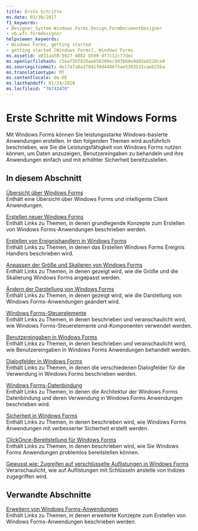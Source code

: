 ```yaml
---
title: Erste Schritte
ms.date: 03/30/2017
f1_keywords:
- Designer_System.Windows.Forms.Design.FormDocumentDesigner
- vb.wfc.formdesigner
helpviewer_keywords:
- Windows Forms, getting started
- getting started [Windows Forms], Windows Forms
ms.assetid: a031aa58-5027-4082-b590-df7c12c77dec
ms.openlocfilehash: c5ea75bf826aa658269ec983b60e9dd2eb520ce0
ms.sourcegitcommit: de17a7a0a37042f0d4406f5ae5393531caeb25ba
ms.translationtype: MT
ms.contentlocale: de-DE
ms.lasthandoff: 01/24/2020
ms.locfileid: "76743470"
---
```

# <a name="getting-started-with-windows-forms"></a>Erste Schritte mit Windows Forms
Mit Windows Forms können Sie leistungsstarke Windows-basierte Anwendungen erstellen. In den folgenden Themen wird ausführlich beschrieben, wie Sie die Leistungsfähigkeit von Windows Forms nutzen können, um Daten anzuzeigen, Benutzereingaben zu behandeln und ihre Anwendungen einfach und mit erhöhter Sicherheit bereitzustellen.  
  
## <a name="in-this-section"></a>In diesem Abschnitt  
 [Übersicht über Windows Forms](windows-forms-overview.md)  
 Enthält eine Übersicht über Windows Forms und intelligente Client Anwendungen.  
  
 [Erstellen neuer Windows Forms](creating-a-new-windows-form.md)  
 Enthält Links zu Themen, in denen grundlegende Konzepte zum Erstellen von Windows Forms-Anwendungen beschrieben werden.  
  
 [Erstellen von Ereignishandlern in Windows Forms](creating-event-handlers-in-windows-forms.md)  
 Enthält Links zu Themen, in denen das Erstellen Windows Forms Ereignis Handlers beschrieben wird.  
  
 [Anpassen der Größe und Skalieren von Windows Forms](adjusting-the-size-and-scale-of-windows-forms.md)  
 Enthält Links zu Themen, in denen gezeigt wird, wie die Größe und die Skalierung Windows Forms angepasst werden.  
  
 [Ändern der Darstellung von Windows Forms](changing-the-appearance-of-windows-forms.md)  
 Enthält Links zu Themen, in denen gezeigt wird, wie die Darstellung von Windows Forms-Anwendungen geändert wird.  
  
 [Windows Forms-Steuerelemente](./controls/index.md)  
 Enthält Links zu Themen, in denen beschrieben und veranschaulicht wird, wie Windows Forms-Steuerelemente und-Komponenten verwendet werden.  
  
 [Benutzereingaben in Windows Forms](user-input-in-windows-forms.md)  
 Enthält Links zu Themen, in denen beschrieben und veranschaulicht wird, wie Benutzereingaben in Windows Forms Anwendungen behandelt werden.  
  
 [Dialogfelder in Windows Forms](dialog-boxes-in-windows-forms.md)  
 Enthält Links zu Themen, in denen die verschiedenen Dialogfelder für die Verwendung in Windows Forms beschrieben werden.  
  
 [Windows Forms-Datenbindung](windows-forms-data-binding.md)  
 Enthält Links zu Themen, in denen die Architektur der Windows Forms Datenbindung und deren Verwendung in Windows Forms Anwendungen beschrieben wird.  
  
 [Sicherheit in Windows Forms](windows-forms-security.md)  
 Enthält Links zu Themen, in denen beschrieben wird, wie Windows Forms Anwendungen mit verbesserter Sicherheit erstellt werden.  
  
 [ClickOnce-Bereitstellung für Windows Forms](clickonce-deployment-for-windows-forms.md)  
 Enthält Links zu Themen, in denen beschrieben wird, wie Sie Windows Forms Anwendungen problemlos bereitstellen können.  
  
 [Gewusst wie: Zugreifen auf verschlüsselte Auflistungen in Windows Forms](how-to-access-keyed-collections-in-windows-forms.md)  
 Veranschaulicht, wie auf Auflistungen mit Schlüsseln anstelle von Indizes zugegriffen wird.  
  
## <a name="related-sections"></a>Verwandte Abschnitte  
 [Erweitern von Windows Forms-Anwendungen](./advanced/index.md)  
 Enthält Links zu Themen, in denen erweiterte Konzepte zum Erstellen von Windows Forms-Anwendungen beschrieben werden.
